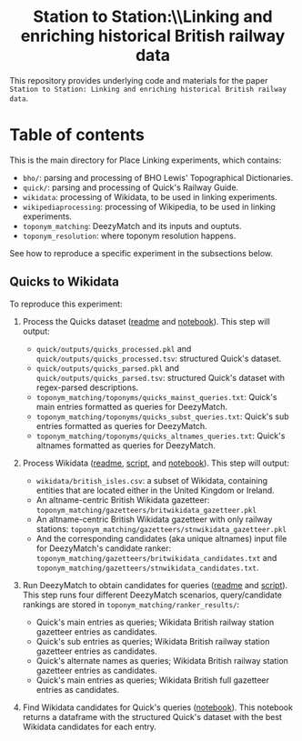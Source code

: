 <div align="center">
    <h1>Station to Station:\\Linking and enriching historical British railway data</h1>
</div>

This repository provides underlying code and materials for the paper `Station to Station: Linking and enriching historical British railway data`.

# Table of contents

This is the main directory for Place Linking experiments, which contains:
* `bho/`: parsing and processing of BHO Lewis' Topographical Dictionaries.
* `quick/`: parsing and processing of Quick's Railway Guide.
* `wikidata`: processing of Wikidata, to be used in linking experiments.
* `wikipediaprocessing`: processing of Wikipedia, to be used in linking experiments.
* `toponym_matching`: DeezyMatch and its inputs and ouptuts.
* `toponym_resolution`: where toponym resolution happens.

See how to reproduce a specific experiment in the subsections below.

## Quicks to Wikidata

To reproduce this experiment:

1. Process the Quicks dataset ([readme](https://github.com/Living-with-machines/PlaceLinking/blob/quicks_wiki_alignment/quick/README.md) and [notebook](https://github.com/Living-with-machines/PlaceLinking/blob/quicks_wiki_alignment/quick/process_railway_stations.ipynb)). This step will output:
    * `quick/outputs/quicks_processed.pkl` and `quick/outputs/quicks_processed.tsv`: structured Quick's dataset.
    * `quick/outputs/quicks_parsed.pkl` and `quick/outputs/quicks_parsed.tsv`: structured Quick's dataset with regex-parsed descriptions.
    * `toponym_matching/toponyms/quicks_mainst_queries.txt`: Quick's main entries formatted as queries for DeezyMatch.
    * `toponym_matching/toponyms/quicks_subst_queries.txt`: Quick's sub entries formatted as queries for DeezyMatch.
    * `toponym_matching/toponyms/quicks_altnames_queries.txt`: Quick's altnames formatted as queries for DeezyMatch.
    
2. Process Wikidata ([readme](https://github.com/Living-with-machines/PlaceLinking/blob/quicks_wiki_alignment/wikidata/README.md), [script](https://github.com/Living-with-machines/PlaceLinking/blob/quicks_wiki_alignment/wikidata/entity_extraction.py), and [notebook](https://github.com/Living-with-machines/PlaceLinking/blob/quicks_wiki_alignment/wikidata/wikidata_candidate_processing.ipynb)). This step will output:
    * `wikidata/british_isles.csv`: a subset of Wikidata, containing entities that are located either in the United Kingdom or Ireland.
    * An altname-centric British Wikidata gazetteer: `toponym_matching/gazetteers/britwikidata_gazetteer.pkl`
    * An altname-centric British Wikidata gazetteer with only railway stations: `toponym_matching/gazetteers/stnwikidata_gazetteer.pkl`
    * And the corresponding candidates (aka unique altnames) input file for DeezyMatch's candidate ranker: `toponym_matching/gazetteers/britwikidata_candidates.txt` and `toponym_matching/gazetteers/stnwikidata_candidates.txt`.
    
3. Run DeezyMatch to obtain candidates for queries ([readme](https://github.com/Living-with-machines/PlaceLinking/blob/quicks_wiki_alignment/toponym_matching/README.md) and [script](https://github.com/Living-with-machines/PlaceLinking/blob/quicks_wiki_alignment/toponym_matching/candidate_selection_quicks_wikidata.py)). This step runs four different DeezyMatch scenarios, query/candidate rankings are stored in `toponym_matching/ranker_results/`:
    * Quick's main entries as queries; Wikidata British railway station gazetteer entries as candidates.
    * Quick's sub entries as queries; Wikidata British railway station gazetteer entries as candidates.
    * Quick's alternate names as queries; Wikidata British railway station gazetteer entries as candidates.
    * Quick's main entries as queries; Wikidata British full gazetteer entries as candidates.
    
4. Find Wikidata candidates for Quick's queries ([notebook](https://github.com/Living-with-machines/PlaceLinking/blob/quicks_wiki_alignment/toponym_resolution/quicks_wikidata/quicks_to_wikidata_candrank.ipynb)). This notebook returns a dataframe with the structured Quick's dataset with the best Wikidata candidates for each entry.
